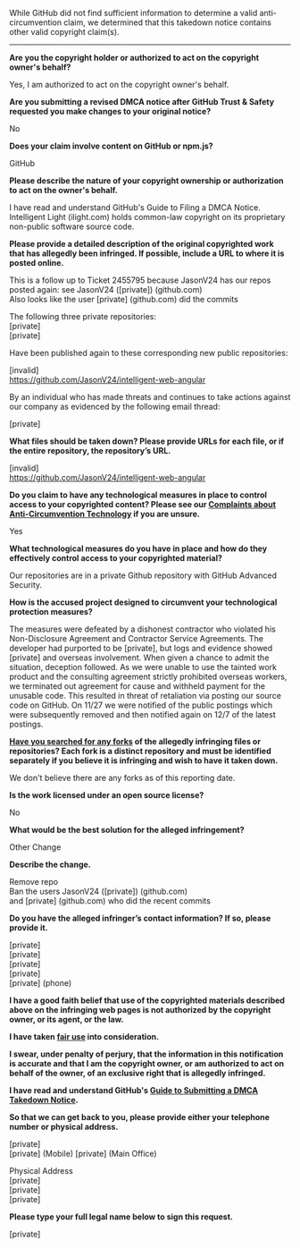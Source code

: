 While GitHub did not find sufficient information to determine a valid anti-circumvention claim, we determined that this takedown notice contains other valid copyright claim(s).

---

**Are you the copyright holder or authorized to act on the copyright owner's behalf?**

Yes, I am authorized to act on the copyright owner's behalf.

**Are you submitting a revised DMCA notice after GitHub Trust & Safety requested you make changes to your original notice?**

No

**Does your claim involve content on GitHub or npm.js?**

GitHub

**Please describe the nature of your copyright ownership or authorization to act on the owner's behalf.**

I have read and understand GitHub's Guide to Filing a DMCA Notice. Intelligent Light (ilight.com) holds common-law copyright on its proprietary non-public software source code.

**Please provide a detailed description of the original copyrighted work that has allegedly been infringed. If possible, include a URL to where it is posted online.**

This is a follow up to Ticket 2455795 because JasonV24 has our repos posted again:
see JasonV24 ([private]) (github.com)  
Also looks like the user [private] (github.com) did the commits

The following three private repositories:  
[private]  
[private]  

Have been published again to these corresponding new public repositories:

[invalid]  
https://github.com/JasonV24/intelligent-web-angular

By an individual who has made threats and continues to take actions against our company as evidenced by the following email thread:

[private]  

**What files should be taken down? Please provide URLs for each file, or if the entire repository, the repository’s URL.**

[invalid]  
https://github.com/JasonV24/intelligent-web-angular

**Do you claim to have any technological measures in place to control access to your copyrighted content? Please see our <a href="https://docs.github.com/articles/guide-to-submitting-a-dmca-takedown-notice#complaints-about-anti-circumvention-technology">Complaints about Anti-Circumvention Technology</a> if you are unsure.**

Yes

**What technological measures do you have in place and how do they effectively control access to your copyrighted material?**

Our repositories are in a private Github repository with GitHub Advanced Security.

**How is the accused project designed to circumvent your technological protection measures?**

The measures were defeated by a dishonest contractor who violated his Non-Disclosure Agreement and Contractor Service Agreements. The developer had purported to be [private], but logs and evidence showed [private] and overseas involvement. When given a chance to admit the situation, deception followed. As we were unable to use the tainted work product and the consulting agreement strictly prohibited overseas workers, we terminated out agreement for cause and withheld payment for the unusable code. This resulted in threat of retaliation via posting our source code on GitHub. On 11/27 we were notified of the public postings which were subsequently removed and then notified again on 12/7 of the latest postings.  

**<a href="https://docs.github.com/articles/dmca-takedown-policy#b-what-about-forks-or-whats-a-fork">Have you searched for any forks</a> of the allegedly infringing files or repositories? Each fork is a distinct repository and must be identified separately if you believe it is infringing and wish to have it taken down.**

We don't believe there are any forks as of this reporting date.

**Is the work licensed under an open source license?**

No

**What would be the best solution for the alleged infringement?**

Other Change

**Describe the change.**

Remove repo  
Ban the users JasonV24 ([private]) (github.com)  
and [private] (github.com) who did the recent commits

**Do you have the alleged infringer’s contact information? If so, please provide it.**

[private]  
[private]  
[private]  
[private]  
[private] (phone)

**I have a good faith belief that use of the copyrighted materials described above on the infringing web pages is not authorized by the copyright owner, or its agent, or the law.**

**I have taken <a href="https://www.lumendatabase.org/topics/22">fair use</a> into consideration.**

**I swear, under penalty of perjury, that the information in this notification is accurate and that I am the copyright owner, or am authorized to act on behalf of the owner, of an exclusive right that is allegedly infringed.**

**I have read and understand GitHub's <a href="https://docs.github.com/articles/guide-to-submitting-a-dmca-takedown-notice/">Guide to Submitting a DMCA Takedown Notice</a>.**

**So that we can get back to you, please provide either your telephone number or physical address.**

[private]  
[private] (Mobile)
[private] (Main Office)

Physical Address  
[private]  
[private]  
[private]  

**Please type your full legal name below to sign this request.**

[private]  
